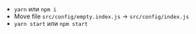 + `yarn` или `npm i`
+ Move file `src/config/empty.index.js` -> `src/config/index.js`
+ `yarn start` или `npm start`
